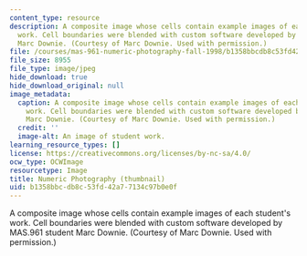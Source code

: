 ```yaml
---
content_type: resource
description: A composite image whose cells contain example images of each student's
  work. Cell boundaries were blended with custom software developed by MAS.961 student
  Marc Downie. (Courtesy of Marc Downie. Used with permission.)
file: /courses/mas-961-numeric-photography-fall-1998/b1358bbcdb8c53fd42a77134c97b0e0f_mas-961f98-th.jpg
file_size: 8955
file_type: image/jpeg
hide_download: true
hide_download_original: null
image_metadata:
  caption: A composite image whose cells contain example images of each student's
    work. Cell boundaries were blended with custom software developed by MAS.961 student
    Marc Downie. (Courtesy of Marc Downie. Used with permission.)
  credit: ''
  image-alt: An image of student work.
learning_resource_types: []
license: https://creativecommons.org/licenses/by-nc-sa/4.0/
ocw_type: OCWImage
resourcetype: Image
title: Numeric Photography (thumbnail)
uid: b1358bbc-db8c-53fd-42a7-7134c97b0e0f
---
```

A composite image whose cells contain example images of each student's work. Cell boundaries were blended with custom software developed by MAS.961 student Marc Downie. (Courtesy of Marc Downie. Used with permission.)